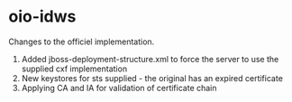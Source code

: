 # oio-idws
Changes to the officiel implementation.

1. Added jboss-deployment-structure.xml to force the server to use the supplied cxf implementation
2. New keystores for sts supplied - the original has an expired certificate
3. Applying CA and IA for validation of certificate chain

